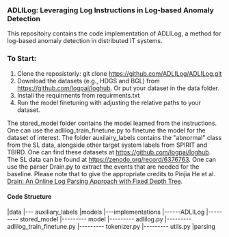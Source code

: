 ### ADLILog: Leveraging Log Instructions in Log-based Anomaly Detection

This repositoiry contains the code implementation of ADLILog, a method for log-based anomaly detection in distributed IT systems. 

### To Start:
1. Clone the reposistoriy: git clone https://github.com/ADLILog/ADLILog.git
2. Download the datasets (e.g., HDGS and BGL) from https://github.com/logpai/loghub. Or put your dataset in the data folder. 
3. Install the requirments from requirments.txt
4. Run the model finetuning with adjusting the relative paths to your dataset.

The stored_model folder contains the model learned from the instructions. One can use the adlilog_train_finetune.py to finetune the model for the dataset of interest. The folder auxilairy_labels contains the "abnormal" class from the SL data, alongside other target system labels from SPIRIT and TBIRD. One 
can find these datasets at https://github.com/logpai/loghub. The SL data can be found at https://zenodo.org/record/6376763.
One can use the parser Drain.py to extract the events that are needed for the baseline. Please note that to give the appropriate credits to Pinjia He et al. [Drain: An Online Log Parsing Approach with Fixed Depth Tree](https://github.com/logpai/logparser/tree/master/logparser/Drain).

#### Code Structure

|data
|--- auxiliary_labels
|models
|---implementations
|------ADLILog
|--------- stored_model
|--------- model
|--------- adlilog.py
|--------- adlilog_train_finetune.py
|--------- tokenizer.py
|--------- utils.py
|parsing
